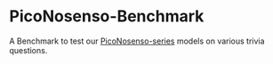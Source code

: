 # PicoNosenso-Benchmark
A Benchmark to test our [PicoNosenso-series](https://huggingface.co/collections/Lominub44/piconosenso-687d642eb702c7fa566bbdb5) models on various trivia questions.
